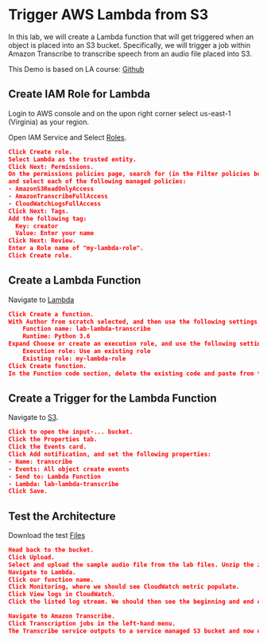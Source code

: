 # Trigger AWS Lambda from S3

In this lab, we will create a Lambda function that will get triggered when an object is placed into an S3 bucket. Specifically, we will trigger a job within Amazon Transcribe to transcribe speech from an audio file placed into S3.

This Demo is based on LA course: [Github](https://github.com/linuxacademy/content-aws-mls-c01/tree/master/Trigger-an-AWS-Lambda-Function-from-an-S3-Event)

## Create IAM Role for Lambda
Login to AWS console and on the upon right corner select us-east-1 (Virginia) as your region.

Open IAM Service and Select [Roles](https://console.aws.amazon.com/iam/home?region=us-east-1#/roles).

```json
Click Create role.
Select Lambda as the trusted entity.
Click Next: Permissions.
On the permissions policies page, search for (in the Filter policies box) 
and select each of the following managed policies:
- AmazonS3ReadOnlyAccess
- AmazonTranscribeFullAccess
- CloudWatchLogsFullAccess
Click Next: Tags.
Add the following tag:
  Key: creator
  Value: Enter your name
Click Next: Review.
Enter a Role name of "my-lambda-role".
Click Create role.
```

## Create a Lambda Function


Navigate to [Lambda](https://console.aws.amazon.com/lambda/home?region=us-east-1#/functions)
```json
Click Create a function.
With Author from scratch selected, and then use the following settings:
    Function name: lab-lambda-transcribe
    Runtime: Python 3.6
Expand Choose or create an execution role, and use the following settings:
    Execution role: Use an existing role
    Existing role: my-lambda-role
Click Create function.
In the Function code section, delete the existing code and paste from the lambda_function.py file (On this repository). 
```


## Create a Trigger for the Lambda Function
Navigate to [S3](https://s3.console.aws.amazon.com/s3/home?region=us-east-1#).
```json
Click to open the input-... bucket.
Click the Properties tab.
Click the Events card.
Click Add notification, and set the following properties:
- Name: transcribe
- Events: All object create events
- Send to: Lambda Function
- Lambda: lab-lambda-transcribe
Click Save.
```

## Test the Architecture
Download the test [Files](https://github.com/diegocarrillo/EPMX_Module6-Serverless/blob/master/Trigger-Files.zip)
```json
Head back to the bucket.
Click Upload.
Select and upload the sample audio file from the lab files. Unzip the zip file to see the files, including the audio file.
Navigate to Lambda.
Click our function name.
Click Monitoring, where we should see CloudWatch metric populate.
Click View logs in CloudWatch.
Click the listed log stream. We should then see the beginning and end of when our Lambda function ran.

Navigate to Amazon Transcribe.
Click Transcription jobs in the left-hand menu.
The Transcribe service outputs to a service managed S3 bucket and now does not specify the Output URL, but you can just choose the Download full transcript button to download the JSON file.
```